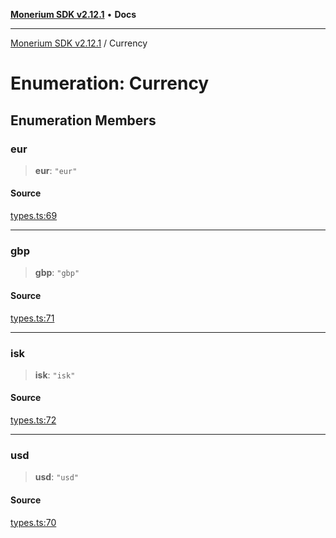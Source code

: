 [**Monerium SDK v2.12.1**](../README.md) • **Docs**

---

[Monerium SDK v2.12.1](../README.md) / Currency

# Enumeration: Currency

## Enumeration Members

### eur

> **eur**: `"eur"`

#### Source

[types.ts:69](https://github.com/monerium/js-monorepo/blob/d7b4845046d718e3ed53164705f9a159eb0876ba/packages/sdk/src/types.ts#L69)

---

### gbp

> **gbp**: `"gbp"`

#### Source

[types.ts:71](https://github.com/monerium/js-monorepo/blob/d7b4845046d718e3ed53164705f9a159eb0876ba/packages/sdk/src/types.ts#L71)

---

### isk

> **isk**: `"isk"`

#### Source

[types.ts:72](https://github.com/monerium/js-monorepo/blob/d7b4845046d718e3ed53164705f9a159eb0876ba/packages/sdk/src/types.ts#L72)

---

### usd

> **usd**: `"usd"`

#### Source

[types.ts:70](https://github.com/monerium/js-monorepo/blob/d7b4845046d718e3ed53164705f9a159eb0876ba/packages/sdk/src/types.ts#L70)
